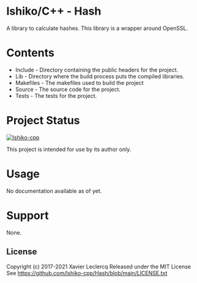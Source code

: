 # Ishiko/C++ - Hash

A library to calculate hashes. This library is a wrapper around OpenSSL.

# Contents

- Include - Directory containing the public headers for the project.
- Lib - Directory where the build process puts the compiled libraries.
- Makefiles - The makefiles used to build the project
- Source - The source code for the project.
- Tests - The tests for the project.

# Project Status

[![Ishiko-cpp](https://circleci.com/gh/Ishiko-cpp/Hash.svg?style=shield)](https://circleci.com/gh/Ishiko-cpp/Hash)

This project is intended for use by its author only.

# Usage

No documentation available as of yet.

# Support

None.

## License

Copyright (c) 2017-2021 Xavier Leclercq
Released under the MIT License
See https://github.com/Ishiko-cpp/Hash/blob/main/LICENSE.txt
